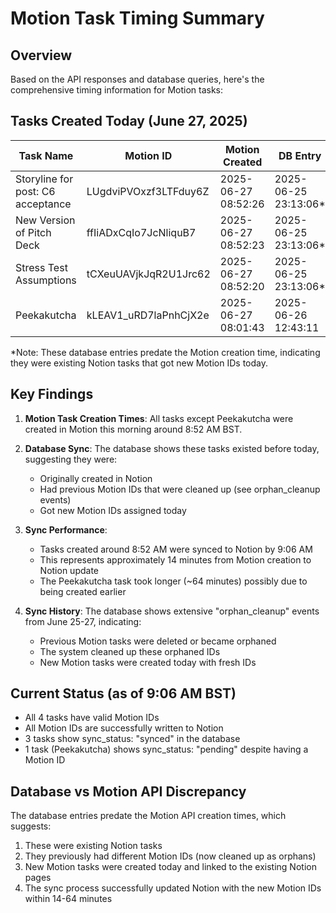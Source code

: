 # Motion Task Timing Summary

## Overview

Based on the API responses and database queries, here's the comprehensive timing information for Motion tasks:

## Tasks Created Today (June 27, 2025)

| Task Name | Motion ID | Motion Created | DB Entry | Notion Updated | Time to Notion |
|-----------|-----------|----------------|----------|----------------|----------------|
| Storyline for post: C6 acceptance | LUgdviPVOxzf3LTFduy6Z | 2025-06-27 08:52:26 | 2025-06-25 23:13:06* | 2025-06-27 09:06:00 | ~14 minutes |
| New Version of Pitch Deck | ffIiADxCqIo7JcNliquB7 | 2025-06-27 08:52:23 | 2025-06-25 23:13:06* | 2025-06-27 09:06:00 | ~14 minutes |
| Stress Test Assumptions | tCXeuUAVjkJqR2U1Jrc62 | 2025-06-27 08:52:20 | 2025-06-25 23:13:06* | 2025-06-27 09:06:00 | ~14 minutes |
| Peekakutcha | kLEAV1_uRD7laPnhCjX2e | 2025-06-27 08:01:43 | 2025-06-26 12:43:11 | 2025-06-27 09:06:00 | ~64 minutes |

*Note: These database entries predate the Motion creation time, indicating they were existing Notion tasks that got new Motion IDs today.

## Key Findings

1. **Motion Task Creation Times**: All tasks except Peekakutcha were created in Motion this morning around 8:52 AM BST.

2. **Database Sync**: The database shows these tasks existed before today, suggesting they were:
   - Originally created in Notion
   - Had previous Motion IDs that were cleaned up (see orphan_cleanup events)
   - Got new Motion IDs assigned today

3. **Sync Performance**: 
   - Tasks created around 8:52 AM were synced to Notion by 9:06 AM
   - This represents approximately 14 minutes from Motion creation to Notion update
   - The Peekakutcha task took longer (~64 minutes) possibly due to being created earlier

4. **Sync History**: The database shows extensive "orphan_cleanup" events from June 25-27, indicating:
   - Previous Motion tasks were deleted or became orphaned
   - The system cleaned up these orphaned IDs
   - New Motion tasks were created today with fresh IDs

## Current Status (as of 9:06 AM BST)

- All 4 tasks have valid Motion IDs
- All Motion IDs are successfully written to Notion
- 3 tasks show sync_status: "synced" in the database
- 1 task (Peekakutcha) shows sync_status: "pending" despite having a Motion ID

## Database vs Motion API Discrepancy

The database entries predate the Motion API creation times, which suggests:
1. These were existing Notion tasks
2. They previously had different Motion IDs (now cleaned up as orphans)
3. New Motion tasks were created today and linked to the existing Notion pages
4. The sync process successfully updated Notion with the new Motion IDs within 14-64 minutes
